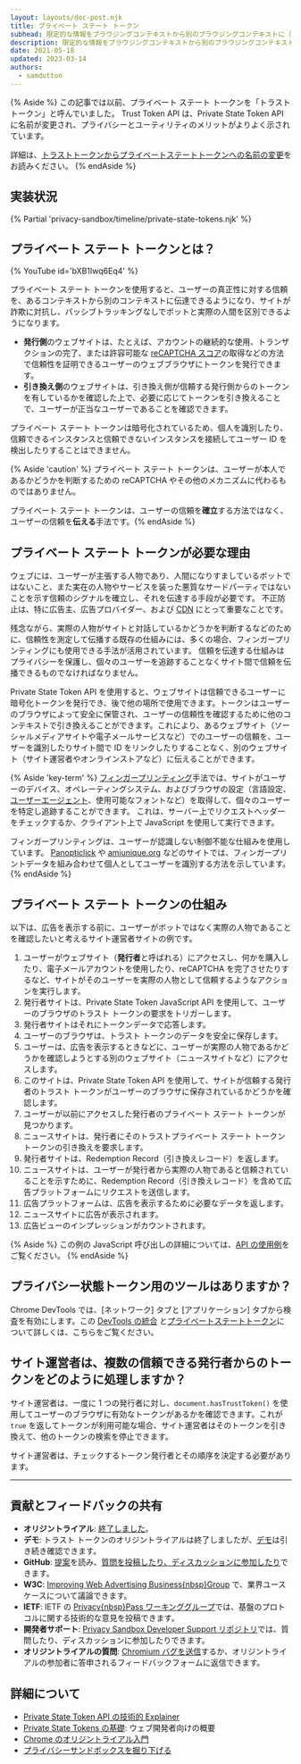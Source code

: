 ```yaml
---
layout: layouts/doc-post.njk
title: プライベート ステート トークン
subhead: 限定的な情報をブラウジングコンテキストから別のブラウジングコンテキストに（サイト間など）伝達できるようにすることで、パッシブ追跡を行わずに不正行為に対抗できるようにするための API。
description: 限定的な情報をブラウジングコンテキストから別のブラウジングコンテキストに（サイト間など）伝達できるようにすることで、パッシブ追跡を行わずに不正行為に対抗できるようにするための API。
date: 2021-05-18
updated: 2023-03-14
authors:
  - samdutton
---
```


{% Aside %} この記事では以前、プライベート ステート トークンを「トラスト トークン」と呼んでいました。 Trust Token API は、Private State Token API に名前が変更され、プライバシーとユーティリティのメリットがよりよく示されています。

詳細は、[トラストトークンからプライベートステートトークンへの名前の変更](/blog/rename-trust-tokens)をお読みください。 {% endAside %}

## 実装状況

{% Partial 'privacy-sandbox/timeline/private-state-tokens.njk' %}

## プライベート ステート トークンとは？

{% YouTube id='bXB1Iwq6Eq4' %}

プライベート ステート トークンを使用すると、ユーザーの真正性に対する信頼を、あるコンテキストから別のコンテキストに伝達できるようになり、サイトが詐欺に対抗し、パッシブトラッキングなしでボットと実際の人間を区別できるようになります。

- **発行側**のウェブサイトは、たとえば、アカウントの継続的な使用、トランザクションの完了、または許容可能な [reCAPTCHA スコア](https://developers.google.com/recaptcha)の取得などの方法で信頼性を証明できるユーザーのウェブブラウザにトークンを発行できます。
- **引き換え側**のウェブサイトは、引き換え側が信頼する発行側からのトークンを有しているかを確認した上で、必要に応じてトークンを引き換えることで、ユーザーが正当なユーザーであることを確認できます。

プライベート ステート トークンは暗号化されているため、個人を識別したり、信頼できるインスタンスと信頼できないインスタンスを接続してユーザー ID を検出したりすることはできません。

{% Aside 'caution' %} プライベート ステート トークンは、ユーザーが本人であるかどうかを判断するための reCAPTCHA やその他のメカニズムに代わるものではありません。

プライベート ステート トークンは、ユーザーの信頼を**確立**する方法ではなく、ユーザーの信頼を**伝える**手法です。{% endAside %}

## プライベート ステート トークンが必要な理由

ウェブには、ユーザーが主張する人物であり、人間になりすましているボットではないこと、また実在の人物やサービスを装った悪質なサードパーティではないことを示す信頼のシグナルを確立し、それを伝達する手段が必要です。 不正防止は、特に広告主、広告プロバイダー、および [CDN](https://www.cloudflare.com/en-gb/learning/cdn/what-is-a-cdn/) にとって重要なことです。

残念ながら、実際の人物がサイトと対話しているかどうかを判断するなどのために、信頼性を測定して伝播する既存の仕組みには、多くの場合、フィンガープリンティングにも使用できる手法が活用されています。 信頼を伝達する仕組みはプライバシーを保護し、個々のユーザーを追跡することなくサイト間で信頼を伝播できるものでなければなりません。

Private State Token API を使用すると、ウェブサイトは信頼できるユーザーに暗号化トークンを発行でき、後で他の場所で使用できます。トークンはユーザーのブラウザによって安全に保管され、ユーザーの信頼性を確認するために他のコンテキストで引き換えることができます。これにより、あるウェブサイト（ソーシャルメディアサイトや電子メールサービスなど）でのユーザーの信頼を、ユーザーを識別したりサイト間で ID をリンクしたりすることなく、別のウェブサイト（サイト運営者やオンラインストアなど）に伝えることができます。

{% Aside 'key-term' %} [フィンガープリンティング](https://w3c.github.io/fingerprinting-guidance/#passive)手法では、サイトがユーザーのデバイス、オペレーティングシステム、およびブラウザの設定（言語設定、[ユーザーエージェント](https://developer.mozilla.org/docs/Web/API/NavigatorID/userAgent)、使用可能なフォントなど）を取得して、個々のユーザーを特定し追跡することができます。 これは、サーバー上でリクエストヘッダーをチェックするか、クライアント上で JavaScript を使用して実行できます。

フィンガープリンティングは、ユーザーが認識しない制御不能な仕組みを使用しています。 [Panopticlick](https://panopticlick.eff.org/) や [amiunique.org](https://amiunique.org/) などのサイトでは、フィンガープリントデータを組み合わせて個人としてユーザーを識別する方法を示しています。 {% endAside %}

## プライベート ステート トークンの仕組み

以下は、広告を表示する前に、ユーザーがボットではなく実際の人物であることを確認したいと考えるサイト運営者サイトの例です。

1. ユーザーがウェブサイト（**発行者**と呼ばれる）にアクセスし、何かを購入したり、電子メールアカウントを使用したり、reCAPTCHA を完了させたりするなど、サイトがそのユーザーを実際の人物として信頼するようなアクションを実行します。
2. 発行者サイトは、Private State Token JavaScript API を使用して、ユーザーのブラウザのトラスト トークンの要求をトリガーします。
3. 発行者サイトはそれにトークンデータで応答します。
4. ユーザーのブラウザは、トラスト トークンのデータを安全に保存します。
5. ユーザーは、広告を表示するときなどに、ユーザーが実際の人物であるかどうかを確認しようとする別のウェブサイト（ニュースサイトなど）にアクセスします。
6. このサイトは、Private State Token API を使用して、サイトが信頼する発行者のトラスト トークンがユーザーのブラウザに保存されているかどうかを確認します。
7. ユーザーが以前にアクセスした発行者のプライベート ステート トークンが見つかります。
8. ニュースサイトは、発行者にそのトラストプライベート ステート トークントークンの引き換えを要求します。
9. 発行者サイトは、Redemption Record（引き換えレコード）を返します。
10. ニュースサイトは、ユーザーが発行者から実際の人物であると信頼されていることを示すために、Redemption Record（引き換えレコード）を含めて広告プラットフォームにリクエストを送信します。
11. 広告プラットフォームは、広告を表示するために必要なデータを返します。
12. ニュースサイトに広告が表示されます。
13. 広告ビューのインプレッションがカウントされます。

{% Aside %} この例の JavaScript 呼び出しの詳細については、[API の使用例](https://web.dev/articles/trust-tokens#sample_api_usage)をご覧ください。 {% endAside %}

## プライバシー状態トークン用のツールはありますか？

Chrome DevTools では、[ネットワーク] タブと [アプリケーション] タブから検査を有効にします。この [DevTools の統合](/blog/new-in-devtools-89/#trust-token) と[プライベートステートトークン](/docs/privacy-sandbox/trust-tokens/)について詳しくは、こちらをご覧ください。

## サイト運営者は、複数の信頼できる発行者からのトークンをどのように処理しますか？

サイト運営者は、一度に 1 つの発行者に対し、`document.hasTrustToken()` を使用してユーザーのブラウザに有効なトークンがあるかを確認できます。これが `true` を返してトークンが利用可能な場合、サイト運営者はそのトークンを引き換えて、他のトークンの検索を停止できます。

サイト運営者は、チェックするトークン発行者とその順序を決定する必要があります。

---

## 貢献とフィードバックの共有

- **オリジントライアル**: [終了しました](/origintrials/#/view_trial/2479231594867458049)。
- **デモ**: トラスト トークンのオリジントライアルは終了しましたが、[デモ](https://private-state-token-demo.glitch.me/)は引き続き確認できます。
- **GitHub**: [提案](https://github.com/WICG/trust-token-api)を読み、[質問を投稿したり、ディスカッションに参加したり](https://github.com/WICG/trust-token-api/issues)できます。
- **W3C**: [Improving Web Advertising Business{nbsp}Group](https://www.w3.org/community/web-adv/participants) で、業界ユースケースについて議論できます。
- **IETF**: IETF の [Privacy{nbsp}Pass ワーキンググループ](https://datatracker.ietf.org/wg/privacypass/about/)では、基盤のプロトコルに関する技術的な意見を投稿できます。
- **開発者サポート**: [Privacy Sandbox Developer Support リポジトリ](https://github.com/GoogleChromeLabs/privacy-sandbox-dev-support)では、質問したり、ディスカッションに参加したりできます。
- **オリジントライアルの質問**: [Chromium バグを送信](https://bugs.chromium.org/p/chromium/issues/list?q=trust%20tokens)するか、オリジントライアルの参加者に答申されるフィードバックフォームに返信できます。

## 詳細について

- [Private State Token API の技術的 Explainer](https://github.com/dvorak42/trust-token-api)
- [Private State Tokens の基礎](https://web.dev/articles/trust-tokens): ウェブ開発者向けの概要
- [Chrome のオリジントライアル入門](https://web.dev/origin-trials)
- [プライバシーサンドボックスを掘り下げる](https://web.dev/digging-into-the-privacy-sandbox)
